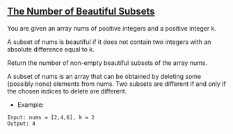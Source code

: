 ## [The Number of Beautiful Subsets](https://leetcode.com/problems/the-number-of-beautiful-subsets/description/)

You are given an array nums of positive integers and a positive integer k.

A subset of nums is beautiful if it does not contain two integers with an absolute difference equal to k.

Return the number of non-empty beautiful subsets of the array nums.

A subset of nums is an array that can be obtained by deleting some (possibly none) elements from nums. Two subsets are different if and only if the chosen indices to delete are different.



- Example:
```
Input: nums = [2,4,6], k = 2
Output: 4
```
